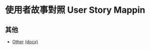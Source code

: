 # 使用者故事對照 User Story Mappin


## 其他

* [Other](https://github.com/haochinnate/PieceNote/blob/master/LeanSoftwareDevelopment_KanbanMethod/%5BZH%5D%5B06%5DLeanCoffee.md) [(docx)](https://github.com/haochinnate/PieceNote/blob/master/LeanSoftwareDevelopment_KanbanMethod/%5BZH%5D%5B06%5DLeanCoffee.docx)


